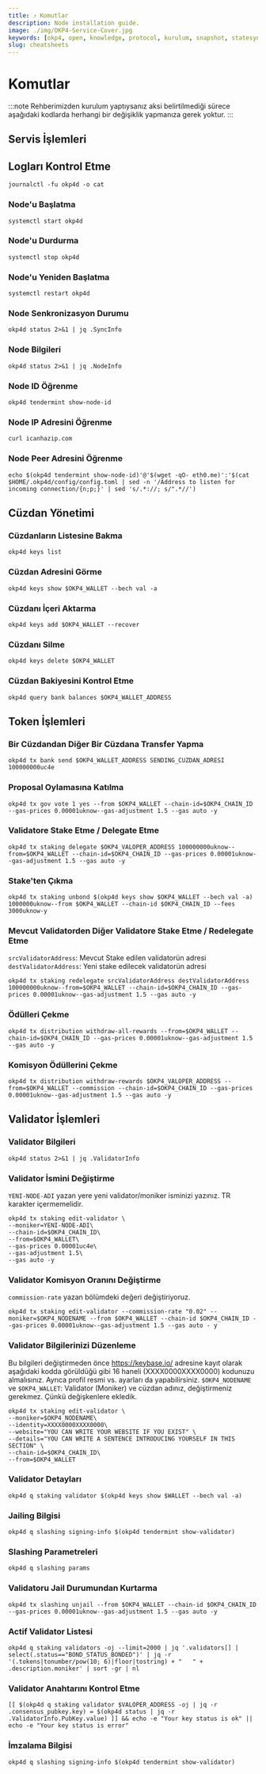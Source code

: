 ```yaml
---
title: ⤴️ Komutlar
description: Node installation guide.
image: ./img/OKP4-Service-Cover.jpg
keywords: [okp4, open, knowledge, protocol, kurulum, snapshot, statesync, güncelleme]
slug: cheatsheets
---
```


# Komutlar
:::note
Rehberimizden kurulum yaptıysanız aksi belirtilmediği sürece aşağıdaki kodlarda herhangi bir değişiklik yapmanıza gerek yoktur.
:::

## Servis İşlemleri 

## Logları Kontrol Etme 
```
journalctl -fu okp4d -o cat
```

### Node'u Başlatma
```
systemctl start okp4d
```

### Node'u Durdurma
```
systemctl stop okp4d
```

### Node'u Yeniden Başlatma
```
systemctl restart okp4d
```

### Node Senkronizasyon Durumu
```
okp4d status 2>&1 | jq .SyncInfo
```

### Node Bilgileri
```
okp4d status 2>&1 | jq .NodeInfo
```

### Node ID Öğrenme
```
okp4d tendermint show-node-id
```

### Node IP Adresini Öğrenme
```
curl icanhazip.com
```

### Node Peer Adresini Öğrenme
```
echo $(okp4d tendermint show-node-id)'@'$(wget -qO- eth0.me)':'$(cat $HOME/.okp4d/config/config.toml | sed -n '/Address to listen for incoming connection/{n;p;}' | sed 's/.*://; s/".*//')
```

## Cüzdan Yönetimi

### Cüzdanların Listesine Bakma
```
okp4d keys list
```

### Cüzdan Adresini Görme
```
okp4d keys show $OKP4_WALLET --bech val -a
```

### Cüzdanı İçeri Aktarma
```
okp4d keys add $OKP4_WALLET --recover
```

### Cüzdanı Silme
```
okp4d keys delete $OKP4_WALLET
```

### Cüzdan Bakiyesini Kontrol Etme
```
okp4d query bank balances $OKP4_WALLET_ADDRESS
```

## Token İşlemleri

### Bir Cüzdandan Diğer Bir Cüzdana Transfer Yapma
```
okp4d tx bank send $OKP4_WALLET_ADDRESS SENDING_CUZDAN_ADRESI 100000000uc4e
```

### Proposal Oylamasına Katılma
```
okp4d tx gov vote 1 yes --from $OKP4_WALLET --chain-id=$OKP4_CHAIN_ID --gas-prices 0.00001uknow--gas-adjustment 1.5 --gas auto -y
```

### Validatore Stake Etme / Delegate Etme
```
okp4d tx staking delegate $OKP4_VALOPER_ADDRESS 100000000uknow--from=$OKP4_WALLET --chain-id=$OKP4_CHAIN_ID --gas-prices 0.00001uknow--gas-adjustment 1.5 --gas auto -y
```

### Stake'ten Çıkma
```
okp4d tx staking unbond $(okp4d keys show $OKP4_WALLET --bech val -a) 1000000uknow--from $OKP4_WALLET --chain-id $OKP4_CHAIN_ID --fees 3000uknow-y
```

### Mevcut Validatorden Diğer Validatore Stake Etme / Redelegate Etme
`srcValidatorAddress`: Mevcut Stake edilen validatorün adresi
`destValidatorAddress`: Yeni stake edilecek validatorün adresi
```
okp4d tx staking redelegate srcValidatorAddress destValidatorAddress 100000000uknow--from=$OKP4_WALLET --chain-id=$OKP4_CHAIN_ID --gas-prices 0.00001uknow--gas-adjustment 1.5 --gas auto -y
```

### Ödülleri Çekme
```
okp4d tx distribution withdraw-all-rewards --from=$OKP4_WALLET --chain-id=$OKP4_CHAIN_ID --gas-prices 0.00001uknow--gas-adjustment 1.5 --gas auto -y
```

### Komisyon Ödüllerini Çekme
```
okp4d tx distribution withdraw-rewards $OKP4_VALOPER_ADDRESS --from=$OKP4_WALLET --commission --chain-id=$OKP4_CHAIN_ID --gas-prices 0.00001uknow--gas-adjustment 1.5 --gas auto -y
```

## Validator İşlemleri

### Validator Bilgileri
```
okp4d status 2>&1 | jq .ValidatorInfo
```

### Validator İsmini Değiştirme
`YENI-NODE-ADI` yazan yere yeni validator/moniker isminizi yazınız. TR karakter içermemelidir.
```
okp4d tx staking edit-validator \
--moniker=YENI-NODE-ADI\
--chain-id=$OKP4_CHAIN_ID\
--from=$OKP4_WALLET\
--gas-prices 0.00001uc4e\
--gas-adjustment 1.5\
--gas auto -y
```

### Validator Komisyon Oranını Değiştirme
`commission-rate` yazan bölümdeki değeri değiştiriyoruz.
```
okp4d tx staking edit-validator --commission-rate "0.02" --moniker=$OKP4_NODENAME --from $OKP4_WALLET --chain-id $OKP4_CHAIN_ID --gas-prices 0.00001uknow--gas-adjustment 1.5 --gas auto - y
```

### Validator Bilgilerinizi Düzenleme
Bu bilgileri değiştirmeden önce https://keybase.io/ adresine kayıt olarak aşağıdaki kodda görüldüğü gibi 16 haneli (XXXX0000XXXX0000) kodunuzu almalısınız. Ayrıca profil resmi vs. ayarları da yapabilirsiniz. 
`$OKP4_NODENAME` ve `$OKP4_WALLET`: Validator (Moniker) ve cüzdan adınız, değiştirmeniz gerekmez. Çünkü değişkenlere ekledik.
```
okp4d tx staking edit-validator \
--moniker=$OKP4_NODENAME\
--identity=XXXX0000XXXX0000\
--website="YOU CAN WRITE YOUR WEBSITE IF YOU EXIST" \
--details="YOU CAN WRITE A SENTENCE INTRODUCING YOURSELF IN THIS SECTION" \
--chain-id=$OKP4_CHAIN_ID\
--from=$OKP4_WALLET
```

### Validator Detayları
```
okp4d q staking validator $(okp4d keys show $WALLET --bech val -a)
```

### Jailing Bilgisi
```
okp4d q slashing signing-info $(okp4d tendermint show-validator)
```

### Slashing Parametreleri
```
okp4d q slashing params
```

### Validatoru Jail Durumundan Kurtarma 
```
okp4d tx slashing unjail --from $OKP4_WALLET --chain-id $OKP4_CHAIN_ID --gas-prices 0.00001uknow--gas-adjustment 1.5 --gas auto -y
```

### Actif Validator Listesi
```
okp4d q staking validators -oj --limit=2000 | jq '.validators[] | select(.status=="BOND_STATUS_BONDED")' | jq -r '(.tokens|tonumber/pow(10; 6)|floor|tostring) + " 	 " + .description.moniker' | sort -gr | nl
```

### Validator Anahtarını Kontrol Etme
```
[[ $(okp4d q staking validator $VALOPER_ADDRESS -oj | jq -r .consensus_pubkey.key) = $(okp4d status | jq -r .ValidatorInfo.PubKey.value) ]] && echo -e "Your key status is ok" || echo -e "Your key status is error"
```

### İmzalama Bilgisi
```
okp4d q slashing signing-info $(okp4d tendermint show-validator)
```